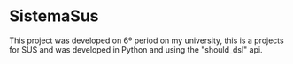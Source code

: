 SistemaSus
==========

This project was developed on 6º period on my university, this is a projects for SUS and was developed in Python and using the "should_dsl" api.